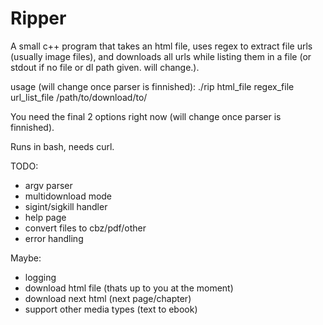 # Ripper
A small c++ program that takes an html file, uses regex to extract file urls (usually image files), and downloads all urls while listing them in a file (or stdout if no file or dl path given. will change.).

usage (will change once parser is finnished):
./rip html_file regex_file url_list_file /path/to/download/to/

You need the final 2 options right now (will change once parser is finnished).

Runs in bash, needs curl.

TODO:
 - argv parser
 - multidownload mode
 - sigint/sigkill handler
 - help page
 - convert files to cbz/pdf/other
 - error handling

Maybe:
 - logging
 - download html file (thats up to you at the moment)
 - download next html (next page/chapter)
 - support other media types (text to ebook)
